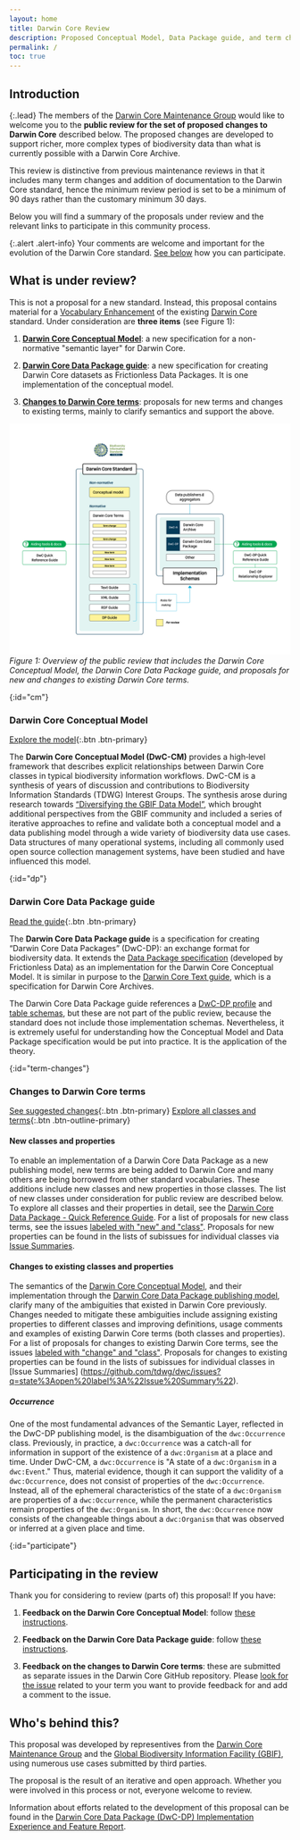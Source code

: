 ```yaml
---
layout: home
title: Darwin Core Review
description: Proposed Conceptual Model, Data Package guide, and term changes
permalink: /
toc: true
---
```


## Introduction

{:.lead}
The members of the [Darwin Core Maintenance Group](https://www.tdwg.org/community/dwc/) would like to welcome you to the **public review for the set of proposed changes to Darwin Core** described below. The proposed changes are developed to support richer, more complex types of biodiversity data than what is currently possible with a Darwin Core Archive.

This review is distinctive from previous maintenance reviews in that it includes many term changes and addition of documentation to the Darwin Core standard, hence the minimum review period is set to be a minimum of 90 days rather than the customary minimum 30 days.

Below you will find a summary of the proposals under review and the relevant links to participate in this community process.

{:.alert .alert-info}
Your comments are welcome and important for the evolution of the Darwin Core standard. [See below](#participate) how you can participate.

## What is under review?

This is not a proposal for a new standard. Instead, this proposal contains material for a [Vocabulary Enhancement](https://github.com/tdwg/vocab/blob/master/vms/maintenance-specification.md#4-vocabulary-enhancements) of the existing [Darwin Core](https://dwc.tdwg.org/) standard. Under consideration are **three items** (see Figure 1):

1. [**Darwin Core Conceptual Model**](#cm): a new specification for a non-normative "semantic layer" for Darwin Core.

2. [**Darwin Core Data Package guide**](#dp): a new specification for creating Darwin Core datasets as Frictionless Data Packages. It is one implementation of the conceptual model.

3. [**Changes to Darwin Core terms**](#term-changes): proposals for new terms and changes to existing terms, mainly to clarify semantics and support the above.

[![Here should be a schematic of the Darwin Core review](images/dwc_review_schematic.png "Darwin Core Review")](images/dwc_review_schematic.png)
_Figure 1: Overview of the public review that includes the Darwin Core Conceptual Model, the Darwin Core Data Package guide, and proposals for new and changes to existing Darwin Core terms._

{:id="cm"}
### Darwin Core Conceptual Model

[Explore the model](cm/){:.btn .btn-primary}

The **Darwin Core Conceptual Model (DwC-CM)** provides a high‑level framework that describes explicit relationships between Darwin Core classes in typical biodiversity information workflows. DwC-CM is a synthesis of years of discussion and contributions to Biodiversity Information Standards (TDWG) Interest Groups. The synthesis arose during research towards [“Diversifying the GBIF Data Model”](https://www.gbif.org/new-data-model), which brought additional perspectives from the GBIF community and included a series of iterative approaches to refine and validate both a conceptual model and a data publishing model through a wide variety of biodiversity data use cases. Data structures of many operational systems, including all commonly used open source collection management systems, have been studied and have influenced this model.

{:id="dp"}
### Darwin Core Data Package guide

[Read the guide](dp/){:.btn .btn-primary}

The **Darwin Core Data Package guide** is a specification for creating “Darwin Core Data Packages” (DwC-DP): an exchange format for biodiversity data. It extends the [Data Package specification](https://specs.frictionlessdata.io/) (developed by Frictionless Data) as an implementation for the Darwin Core Conceptual Model. It is similar in purpose to the [Darwin Core Text guide](https://dwc.tdwg.org/text/), which is a specification for Darwin Core Archives.

The Darwin Core Data Package guide references a [DwC-DP profile](dp/#32-package-level-properties) and [table schemas](dp/#dwc-dp-tables), but these are not part of the public review, because the standard does not include those implementation schemas. Nevertheless, it is extremely useful for understanding how the Conceptual Model and Data Package specification would be put into practice. It is the application of the theory.

{:id="term-changes"}
### Changes to Darwin Core terms

[See suggested changes](https://github.com/tdwg/dwc/milestone/20){:.btn .btn-primary}
[Explore all classes and terms](qrg/){:.btn .btn-outline-primary}

#### New classes and properties

To enable an implementation of a Darwin Core Data Package as a new publishing model, new terms are being added to Darwin Core and many others are being borrowed from other standard vocabularies. These additions include new classes and new properties in those classes. The list of new classes under consideration for public review are described below. To explore all classes and their properties in detail, see the [Darwin Core Data Package - Quick Reference Guide](qrg/). For a list of proposals for new class terms, see the issues [labeled with "new" and "class"](https://github.com/tdwg/dwc/issues?q=state%3Aopen%20label%3Aclass%20label%3Anew). Proposals for new properties can be found in the lists of subissues for individual classes via [Issue Summaries](https://github.com/tdwg/dwc/issues?q=state%3Aopen%20label%3A%22Issue%20Summary%22).

#### Changes to existing classes and properties

The semantics of the [Darwin Core Conceptual Model](#dwc-cm), and their implementation through the [Darwin Core Data Package publishing model](qrg/), clarify many of the ambiguities that existed in Darwin Core previously. Changes needed to mitigate these ambiguities include assigning existing properties to different classes and improving definitions, usage comments and examples of existing Darwin Core terms (both classes and properties). For a list of proposals for changes to existing Darwin Core terms, see the issues [labeled with "change" and "class"](https://github.com/tdwg/dwc/issues?q=state%3Aopen%20label%3Aclass%20label%3Achange). Proposals for changes to existing properties can be found in the lists of subissues for individual classes in [Issue Summaries] (https://github.com/tdwg/dwc/issues?q=state%3Aopen%20label%3A%22Issue%20Summary%22).

##### Occurrence

One of the most fundamental advances of the Semantic Layer, reflected in the DwC-DP publishing model, is the disambiguation of the `dwc:Occurrence` class. Previously, in practice, a `dwc:Occurrence` was a catch-all for information in support of the existence of a `dwc:Organism` at a place and time. Under DwC-CM, a `dwc:Occurrence` is "A state of a `dwc:Organism` in a `dwc:Event`." Thus, material evidence, though it can support the validity of a `dwc:Occurrence`, does not consist of properties of the `dwc:Occurrence`. Instead, all of the ephemeral characteristics of the state of a `dwc:Organism` are properties of a `dwc:Occurrence`, while the permanent characteristics remain properties of the `dwc:Organism`. In short, the `dwc:Occurrence` now consists of the changeable things about a `dwc:Organism` that was observed or inferred at a given place and time.

{:id="participate"}
## Participating in the review

Thank you for considering to review (parts of) this proposal! If you have:

1. **Feedback on the Darwin Core Conceptual Model**: follow [these instructions](https://github.com/tdwg/dwc/issues/728).

2. **Feedback on the Darwin Core Data Package guide**: follow [these instructions](https://github.com/tdwg/dwc/issues/727).

3. **Feedback on the changes to Darwin Core terms**: these are submitted as separate issues in the Darwin Core GitHub repository. Please [look for the issue](https://github.com/tdwg/dwc/issues?q=is%3Aissue%20state%3Aopen%20milestone%3A%22DwC-DP%20Issues%22) related to your term you want to provide feedback for and add a comment to the issue.

## Who's behind this?

This proposal was developed by representives from the [Darwin Core Maintenance Group](https://www.tdwg.org/community/dwc/) and the [Global Biodiversity Information Facility (GBIF)](http://www.gbif.org), using numerous use cases submitted by third parties.

The proposal is the result of an iterative and open approach. Whether you were involved in this process or not, everyone welcome to review.

Information about efforts related to the development of this proposal can be found in the [Darwin Core Data Package (DwC-DP) Implementation Experience and Feature Report](docs/dwc_dp_implementation_feature_reports.pdf).

